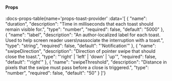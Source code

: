 <!-- This file was automatic generated. Do not edit it manually -->

#### Props
:docs-props-table{name='props-toast-provider' :data='[
  {
    "name": "duration",
    "description": "Time in milliseconds that each toast should remain visible for.",
    "type": "number",
    "required": false,
    "default": "5000"
  },
  {
    "name": "label",
    "description": "An author-localized label for each toast. Used to help screen reader users\\nassociate the interruption with a toast.",
    "type": "string",
    "required": false,
    "default": "\'Notification\'"
  },
  {
    "name": "swipeDirection",
    "description": "Direction of pointer swipe that should close the toast.",
    "type": "\'right\' | \'left\' | \'down\' | \'up\'",
    "required": false,
    "default": "\'right\'"
  },
  {
    "name": "swipeThreshold",
    "description": "Distance in pixels that the swipe must pass before a close is triggered.",
    "type": "number",
    "required": false,
    "default": "50"
  }
]'} 
